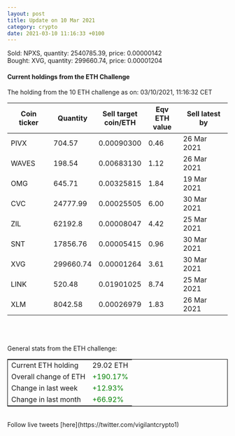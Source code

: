 ```yaml
---
layout: post
title: Update on 10 Mar 2021
category: crypto
date: 2021-03-10 11:16:33 +0100
---
```

<!-- Global site tag (gtag.js) - Google Analytics -->
<script async src="https://www.googletagmanager.com/gtag/js?id=UA-103831149-5"></script>
<script>
  window.dataLayer = window.dataLayer || [];
  function gtag(){dataLayer.push(arguments);}
  gtag('js', new Date());

  gtag('config', 'UA-103831149-5');
</script>
Sold: NPXS, quantity:   2540785.39, price:   0.00000142<br>Bought: XVG, quantity:    299660.74, price:   0.00001204<br>

#### Current holdings from the ETH Challenge

The holding from the 10 ETH challenge as on: 03/10/2021, 11:16:32 CET

|Coin ticker|Quantity|Sell target<br>coin/ETH|Eqv ETH<br>value|Sell latest by|
|-----------|--------|-----------|-----------|--------------|
PIVX|704.57|  0.00090300|0.46|26 Mar 2021|
WAVES|198.54|  0.00683130|1.12|26 Mar 2021|
OMG|645.71|  0.00325815|1.84|19 Mar 2021|
CVC|24777.99|  0.00025505|6.00|30 Mar 2021|
ZIL|62192.8|  0.00008047|4.42|25 Mar 2021|
SNT|17856.76|  0.00005415|0.96|30 Mar 2021|
XVG|299660.74|  0.00001264|3.61|30 Mar 2021|
LINK|520.48|  0.01901025|8.74|25 Mar 2021|
XLM|8042.58|  0.00026979|1.83|26 Mar 2021|

<br>
<br>
<br>
General stats from the ETH challenge:

<table style="border:1px solid black;margin-left:auto;margin-right:auto;">
	<tbody>
	<tr>
		<td>Current ETH holding</td>
		<td>     29.02 ETH</td>
	</tr>
	<tr>
		<td>Overall change of ETH</td>
		<td><font color="green">+190.17%</font></td>
	</tr>
	<tr>
		<td>Change in last week</td>
		<td><font color="green">+12.93%</font></td>
	</tr>
	<tr>
		<td>Change in last month</td>
		<td><font color="green">+66.92%</font></td>
	</tr>
	</tbody>
</table>

<br>
Follow live tweets [here](https://twitter.com/vigilantcrypto1)
<br>
<br>